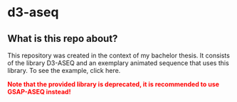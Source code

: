 # d3-aseq
## What is this repo about?
This repository was created in the context of my bachelor thesis. It consists of the library D3-ASEQ and an exemplary animated sequence that uses this library. To see the example, click here.

<span style="color:red">__Note that the provided library is deprecated, it is recommended to use GSAP-ASEQ instead!__</span>